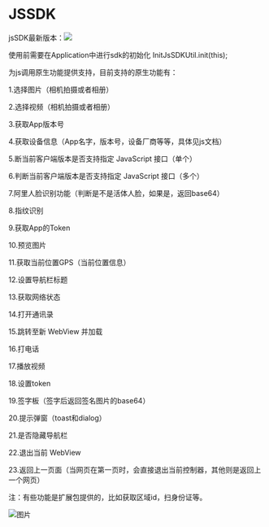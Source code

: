# JSSDK
jsSDK最新版本：[![](https://jitpack.io/v/FordGT40/JSSDK.svg)](https://jitpack.io/#FordGT40/JSSDK)

使用前需要在Application中进行sdk的初始化
InitJsSDKUtil.init(this);


为js调用原生功能提供支持，目前支持的原生功能有：

1.选择图片（相机拍摄或者相册）

2.选择视频（相机拍摄或者相册）

3.获取App版本号

4.获取设备信息（App名字，版本号，设备厂商等等，具体见js文档）

5.断当前客户端版本是否支持指定 JavaScript 接口（单个）

6.判断当前客户端版本是否支持指定 JavaScript 接口（多个）

7.阿里人脸识别功能（判断是不是活体人脸，如果是，返回base64）

8.指纹识别

9.获取App的Token

10.预览图片

11.获取当前位置GPS（当前位置信息）

12.设置导航栏标题

13.获取网络状态

14.打开通讯录

15.跳转至新 WebView 并加载

16.打电话

17.播放视频

18.设置token

19.签字板（签字后返回签名图片的base64）

20.提示弹窗（toast和dialog）

21.是否隐藏导航栏

22.退出当前 WebView

23.返回上一页面（当网页在第一页时，会直接退出当前控制器，其他则是返回上一个网页）



注：有些功能是扩展包提供的，比如获取区域id，扫身份证等。

![图片](https://user-images.githubusercontent.com/9582221/128480369-5c354023-3026-4027-94ca-8d7b073b60fa.png)

